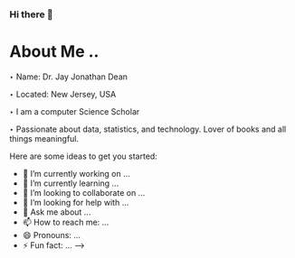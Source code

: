 ### Hi there 👋
# About Me .. 
‣ Name: Dr. Jay Jonathan Dean

‣ Located: New Jersey, USA

‣ I am a computer Science Scholar

‣ Passionate about data, statistics, and technology. Lover of books and all things meaningful.

Here are some ideas to get you started:

- 🔭 I’m currently working on ...
- 🌱 I’m currently learning ...
- 👯 I’m looking to collaborate on ...
- 🤔 I’m looking for help with ...
- 💬 Ask me about ...
- 📫 How to reach me: ...
- 😄 Pronouns: ...
- ⚡ Fun fact: ...
-->
